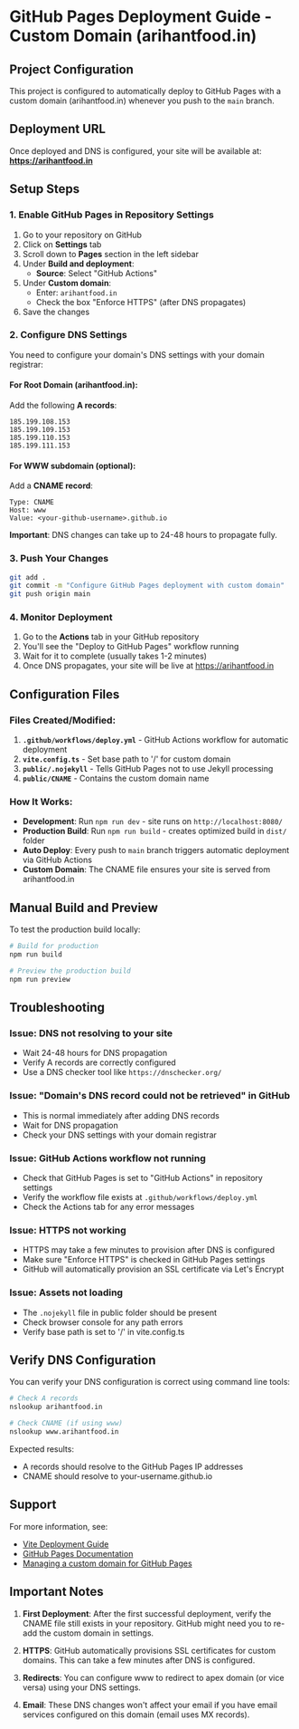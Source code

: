 # GitHub Pages Deployment Guide - Custom Domain (arihantfood.in)

## Project Configuration

This project is configured to automatically deploy to GitHub Pages with a custom domain (arihantfood.in) whenever you push to the `main` branch.

## Deployment URL

Once deployed and DNS is configured, your site will be available at:
**https://arihantfood.in**

## Setup Steps

### 1. Enable GitHub Pages in Repository Settings

1. Go to your repository on GitHub
2. Click on **Settings** tab
3. Scroll down to **Pages** section in the left sidebar
4. Under **Build and deployment**:
   - **Source**: Select "GitHub Actions"
5. Under **Custom domain**:
   - Enter: `arihantfood.in`
   - Check the box "Enforce HTTPS" (after DNS propagates)
6. Save the changes

### 2. Configure DNS Settings

You need to configure your domain's DNS settings with your domain registrar:

#### For Root Domain (arihantfood.in):

Add the following **A records**:

```
185.199.108.153
185.199.109.153
185.199.110.153
185.199.111.153
```

#### For WWW subdomain (optional):

Add a **CNAME record**:

```
Type: CNAME
Host: www
Value: <your-github-username>.github.io
```

**Important**: DNS changes can take up to 24-48 hours to propagate fully.

### 3. Push Your Changes

```bash
git add .
git commit -m "Configure GitHub Pages deployment with custom domain"
git push origin main
```

### 4. Monitor Deployment

1. Go to the **Actions** tab in your GitHub repository
2. You'll see the "Deploy to GitHub Pages" workflow running
3. Wait for it to complete (usually takes 1-2 minutes)
4. Once DNS propagates, your site will be live at https://arihantfood.in

## Configuration Files

### Files Created/Modified:

1. **`.github/workflows/deploy.yml`** - GitHub Actions workflow for automatic deployment
2. **`vite.config.ts`** - Set base path to '/' for custom domain
3. **`public/.nojekyll`** - Tells GitHub Pages not to use Jekyll processing
4. **`public/CNAME`** - Contains the custom domain name

### How It Works:

- **Development**: Run `npm run dev` - site runs on `http://localhost:8080/`
- **Production Build**: Run `npm run build` - creates optimized build in `dist/` folder
- **Auto Deploy**: Every push to `main` branch triggers automatic deployment via GitHub Actions
- **Custom Domain**: The CNAME file ensures your site is served from arihantfood.in

## Manual Build and Preview

To test the production build locally:

```bash
# Build for production
npm run build

# Preview the production build
npm run preview
```

## Troubleshooting

### Issue: DNS not resolving to your site
- Wait 24-48 hours for DNS propagation
- Verify A records are correctly configured
- Use a DNS checker tool like `https://dnschecker.org/`

### Issue: "Domain's DNS record could not be retrieved" in GitHub
- This is normal immediately after adding DNS records
- Wait for DNS propagation
- Check your DNS settings with your domain registrar

### Issue: GitHub Actions workflow not running
- Check that GitHub Pages is set to "GitHub Actions" in repository settings
- Verify the workflow file exists at `.github/workflows/deploy.yml`
- Check the Actions tab for any error messages

### Issue: HTTPS not working
- HTTPS may take a few minutes to provision after DNS is configured
- Make sure "Enforce HTTPS" is checked in GitHub Pages settings
- GitHub will automatically provision an SSL certificate via Let's Encrypt

### Issue: Assets not loading
- The `.nojekyll` file in public folder should be present
- Check browser console for any path errors
- Verify base path is set to '/' in vite.config.ts

## Verify DNS Configuration

You can verify your DNS configuration is correct using command line tools:

```bash
# Check A records
nslookup arihantfood.in

# Check CNAME (if using www)
nslookup www.arihantfood.in
```

Expected results:
- A records should resolve to the GitHub Pages IP addresses
- CNAME should resolve to your-username.github.io

## Support

For more information, see:
- [Vite Deployment Guide](https://vitejs.dev/guide/static-deploy.html#github-pages)
- [GitHub Pages Documentation](https://docs.github.com/en/pages)
- [Managing a custom domain for GitHub Pages](https://docs.github.com/en/pages/configuring-a-custom-domain-for-your-github-pages-site/managing-a-custom-domain-for-your-github-pages-site)

## Important Notes

1. **First Deployment**: After the first successful deployment, verify the CNAME file still exists in your repository. GitHub might need you to re-add the custom domain in settings.

2. **HTTPS**: GitHub automatically provisions SSL certificates for custom domains. This can take a few minutes after DNS is configured.

3. **Redirects**: You can configure www to redirect to apex domain (or vice versa) using your DNS settings.

4. **Email**: These DNS changes won't affect your email if you have email services configured on this domain (email uses MX records).
